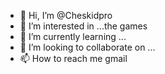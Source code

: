 - 👋 Hi, I’m @Cheskidpro
- 👀 I’m interested in ...the games
- 🌱 I’m currently learning ...
- 💞️ I’m looking to collaborate on ...
- 📫 How to reach me gmail


<!---juuuummmmm
Cheskidpro/Cheskidpro is a ✨ special ✨ repository because its `README.md` (this file) appears on your GitHub profile.
You can click the Preview link to take a look at your changes.
--->
